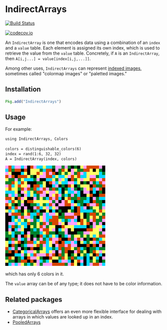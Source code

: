 # IndirectArrays

[![Build Status](https://travis-ci.org/JuliaArrays/IndirectArrays.jl.svg?branch=master)](https://travis-ci.org/JuliaArrays/IndirectArrays.jl)

[![codecov.io](http://codecov.io/github/JuliaArrays/IndirectArrays.jl/coverage.svg?branch=master)](http://codecov.io/github/JuliaArrays/IndirectArrays.jl?branch=master)

An `IndirectArray` is one that encodes data using a combination of an
`index` and a `value` table. Each element is assigned its own index, which
is used to retrieve the value from the `value` table.  Concretely, if
`A` is an `IndirectArray`, then `A[i,j...] = value[index[i,j,...]]`.

Among other uses, `IndirectArrays` can represent
[indexed images](https://en.wikipedia.org/wiki/Indexed_color),
sometimes called "colormap images" or "paletted images."

## Installation

```jl
Pkg.add("IndirectArrays")
```

## Usage

For example:

```
using IndirectArrays, Colors

colors = distinguishable_colors(6)
index = rand(1:6, 32, 32)
A = IndirectArray(index, colors)
```

![random image](randimage.png)

which has only 6 colors in it.

The `value` array can be of any type; it does not have to be color information.

## Related packages

- [CategoricalArrays](https://github.com/nalimilan/CategoricalArrays.jl) offers an even more flexible interface for dealing with arrays in which values are looked up in an index.
- [PooledArrays](https://github.com/JuliaComputing/PooledArrays.jl)
